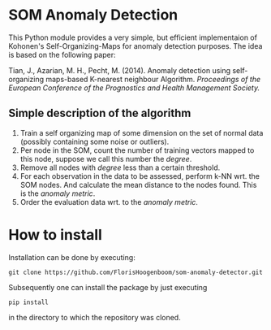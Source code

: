# SOM Anomaly Detection
This Python module provides a very simple, but efficient implementaion of Kohonen's Self-Organizing-Maps for anomaly
detection purposes. The idea is based on the following paper:

Tian, J., Azarian, M. H., Pecht, M. (2014). Anomaly detection using self-organizing maps-based K-nearest neighbour
Algorithm. _Proceedings of the European Conference of the Prognostics and Health Management Society._

## Simple description of the algorithm
1. Train a self organizing map of some dimension on the set of normal data (possibly containing some noise or outliers).
2. Per node in the SOM, count the number of training vectors mapped to this node, suppose we call this number the
_degree_.
3. Remove all nodes with _degree_ less than a certain threshold.
4. For each observation in the data to be assessed, perform k-NN wrt. the SOM nodes. And calculate the mean distance
to the nodes found. This is the _anomaly metric_.
5. Order the evaluation data wrt. to the _anomaly metric_.

# How to install
Installation can be done by executing:
	
	git clone https://github.com/FlorisHoogenboom/som-anomaly-detector.git

Subsequently one can install the package by just executing

	pip install

in the directory to which the repository was cloned.